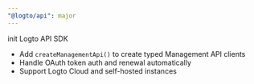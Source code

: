 ```yaml
---
"@logto/api": major
---
```


init Logto API SDK

- Add `createManagementApi()` to create typed Management API clients
- Handle OAuth token auth and renewal automatically
- Support Logto Cloud and self-hosted instances
